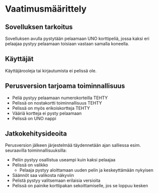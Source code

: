 # Vaatimusmäärittely

## Sovelluksen tarkoitus

Sovelluksen avulla pystytään pelaamaan UNO korttipeliä, jossa kaksi eri pelaajaa pystyy pelaamaan toisiaan vastaan samalla koneella.

## Käyttäjät

Käyttäjärooleja tai kirjautumista ei pelissä ole.

## Perusversion tarjoama toiminnallisuus

- Peliä pystyy pelaamaan numerokorteilla TEHTY
- Pelissä on nostakortti toiminnallisuus TEHTY
- Pelissä on myös erikoiskortteja TEHTY
- Vääriä kortteja ei pysty pelaamaan
- Pelissä on UNO nappi

## Jatkokehitysideoita

Perusversion jälkeen järjestelmää täydennetään ajan salliessa esim. seuraavilla toiminnallisuuksilla:

- Peliin pystyy osallistua useampi kuin kaksi pelaajaa
- Pelissä on valikko
  - Pelaaja pystyy aloittamaan uuden pelin ja keskeyttämään nykyisen
- Säännöt saa valikosta näkyviin
- Pelistä pystyy valitsemaan erilaisia versioita
- Pelissä on painike korttipakan sekoittamiselle, jos se loppuu kesken
